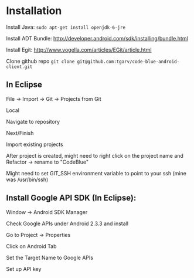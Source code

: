 Installation
============
Install Java: ```sudo apt-get install openjdk-6-jre```

Install ADT Bundle: http://developer.android.com/sdk/installing/bundle.html 

Install Egit: http://www.vogella.com/articles/EGit/article.html

Clone github repo ```git clone git@github.com:tgarv/code-blue-android-client.git```

In Eclipse
----------
File -> Import -> Git -> Projects from Git

Local

Navigate to repository

Next/Finish

Import existing projects

After project is created, might need to right click on the project name and Refactor -> rename to "CodeBlue"

Might need to set GIT_SSH environment variable to point to your ssh (mine was /usr/bin/ssh)


Install Google API SDK (In Eclipse):
-------
Window -> Android SDK Manager

Check Google APIs under Android 2.3.3 and install

Go to Project -> Properties

Click on Android Tab

Set the Target Name to Google APIs

Set up API key
